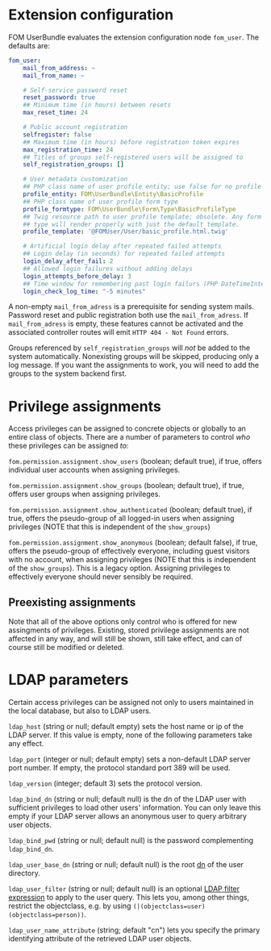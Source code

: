# Extension configuration
FOM UserBundle evaluates the extension configuration node `fom_user`.
The defaults are:
```yaml
fom_user:
    mail_from_address: ~
    mail_from_name: ~

    # Self-service password reset
    reset_password: true
    ## Minimum time (in hours) between resets
    max_reset_time: 24

    # Public account registration
    selfregister: false
    ## Maximum time (in hours) before registration token expires
    max_registration_time: 24
    ## Titles of groups self-registered users will be assigned to
    self_registration_groups: []

    # User metadata customization
    ## PHP class name of user profile entity; use false for no profile
    profile_entity: FOM\UserBundle\Entity\BasicProfile
    ## PHP class name of user profile form type
    profile_formtype: FOM\UserBundle\Form\Type\BasicProfileType
    ## Twig resource path to user profile template; obsolete. Any form
    ## type will render properly with just the default template.
    profile_template: '@FOMUser/User/basic_profile.html.twig'

    # Artificial login delay after repeated failed attempts
    ## Login delay (in seconds) for repeated failed attempts
    login_delay_after_fail: 2
    ## Allowed login failures without adding delays
    login_attempts_before_delay: 3
    ## Time window for remembering past login failurs (PHP DateTimeInterval format)
    login_check_log_time: "-5 minutes"
```

A non-empty `mail_from_adress` is a prerequisite for sending system mails. Password reset and public
registration both use the `mail_from_adress`. If `mail_from_adress` is empty, these features cannot
be activated and the associated controller routes will emit `HTTP 404 - Not Found` errors.

Groups referenced by `self_registration_groups` will _not_ be added to the system automatically.
Nonexisting groups will be skipped, producing only a log message. If you want the assignments to work,
you will need to add the groups to the system backend first.

# Privilege assignments
Access privileges can be assigned to concrete objects or globally to an entire class of objects.
There are a number of parameters to control _who_ these privileges can be assigned _to_:

`fom.permission.assignment.show_users` (boolean; default true), if true, offers individual user accounts
when assigning privileges.

`fom.permission.assignment.show_groups` (boolean; default true), if true, offers user groups
when assigning privileges.

`fom.permission.assignment.show_authenticated` (boolean; default true), if true, offers the
pseudo-group of all logged-in users when assigning privileges (NOTE that this is independent
of the `show_groups`)

`fom.permission.assignment.show_anonymous` (boolean; default false), if true, offers the
pseudo-group of effectively everyone, including guest visitors with no account,
when assigning privileges (NOTE that this is independent of the `show_groups`).
This is a legacy option. Assigning privileges to effectively everyone should never sensibly
be required.

## Preexisting assignments
Note that all of the above options only control who is offered for new assingments of privileges. Existing,
stored privilege assignments are not affected in any way, and will still be shown, still take effect, and can
of course still be modified or deleted.

# LDAP parameters
Certain access privileges can be assigned not only to users maintained in the local database,
but also to LDAP users.

`ldap_host` (string or null; default empty) sets the host name or ip of the LDAP server.
If this value is empty, none of the following parameters take any effect.

`ldap_port` (integer or null; default empty) sets a non-default LDAP server port number.
If empty, the protocol standard port 389 will be used.

`ldap_version` (integer; default 3) sets the protocol version.

`ldap_bind_dn` (string or null; default null) is the dn of the LDAP user with
sufficient privileges to load other users' information. You can only leave
this empty if your LDAP server allows an anonymous user to query arbitrary user objects.

`ldap_bind_pwd` (string or null; default null) is the password complementing `ldap_bind_dn`.

`ldap_user_base_dn` (string or null; default null) is the root [dn](https://ldap.com/ldap-dns-and-rdns/) of the user directory.

`ldap_user_filter` (string or null; default null) is an optional [LDAP filter expression](https://ldap.com/ldap-filters/)
to apply to the user query. This lets you, among other things, restrict the
objectclass, e.g. by using `(|(objectclass=user)(objectclass=person))`.

`ldap_user_name_attribute` (string; default "cn") lets you specify the primary identifying
attribute of the retrieved LDAP user objects.
